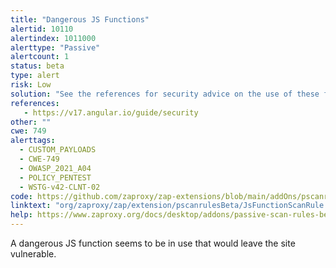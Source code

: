 ```yaml
---
title: "Dangerous JS Functions"
alertid: 10110
alertindex: 1011000
alerttype: "Passive"
alertcount: 1
status: beta
type: alert
risk: Low
solution: "See the references for security advice on the use of these functions."
references:
   - https://v17.angular.io/guide/security
other: ""
cwe: 749
alerttags: 
  - CUSTOM_PAYLOADS
  - CWE-749
  - OWASP_2021_A04
  - POLICY_PENTEST
  - WSTG-v42-CLNT-02
code: https://github.com/zaproxy/zap-extensions/blob/main/addOns/pscanrulesBeta/src/main/java/org/zaproxy/zap/extension/pscanrulesBeta/JsFunctionScanRule.java
linktext: "org/zaproxy/zap/extension/pscanrulesBeta/JsFunctionScanRule.java"
help: https://www.zaproxy.org/docs/desktop/addons/passive-scan-rules-beta/#id-10110
---
```

A dangerous JS function seems to be in use that would leave the site vulnerable.
